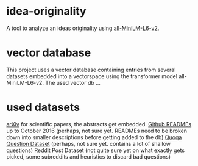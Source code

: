 # idea-originality
A tool to analyze an ideas originality using [all-MiniLM-L6-v2](https://huggingface.co/sentence-transformers/all-MiniLM-L6-v2).

# vector database
This project uses a vector database containing entries from several datasets embedded into a vectorspace using the transformer model all-MiniLM-L6-v2.
The used vector db ...

# used datasets
[arXiv](https://www.kaggle.com/datasets/Cornell-University/arxiv) for scientific papers, the abstracts get embedded.
[Github READMEs](https://zenodo.org/records/285419) up to October 2016 (perhaps, not sure yet. READMEs need to be broken down into smaller descriptions before getting added to the db)
[Quoqa Question Dataset](https://www.kaggle.com/datasets/quora/question-pairs-dataset) (perhaps, not sure yet. contains a lot of shallow questions)
Reddit Post Dataset (not quite sure yet on what exactly gets picked, some subreddits and heuristics to discard bad questions)
